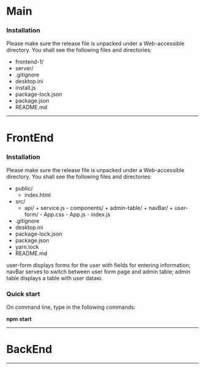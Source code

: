 # Main

### Installation
Please make sure the release file is unpacked under a Web-accessible directory. You shall see the following files and directories:

* frontend-1/
* server/
* .gitignore
* desktop.ini
* install.js
* package-lock.json
* package.json
* README.md

---
# FrontEnd
### Installation
Please make sure the release file is unpacked under a Web-accessible directory. You shall see the following files and directories:

* public/ 
     - index.html
* src/
     - api/
           + service.js
      - components/
           + admin-table/
           + navBar/
           + user-form/
      - App.css
      - App.js
      - index.js
* .gitignore
* desktop.ini
* package-lock.json
* package.json
* yarn.lock
* README.md


user-form displays forms for the user with fields for entering information;
navBar serves to switch between user form page and admin table;
admin table displays a table with user dataю.

### Quick start
On command line, type in the following commands:

**npm start**

---
# BackEnd
---